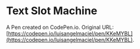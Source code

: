 # Text Slot Machine

A Pen created on CodePen.io. Original URL: [https://codepen.io/luisangelmaciel/pen/KKeMYBL](https://codepen.io/luisangelmaciel/pen/KKeMYBL).

